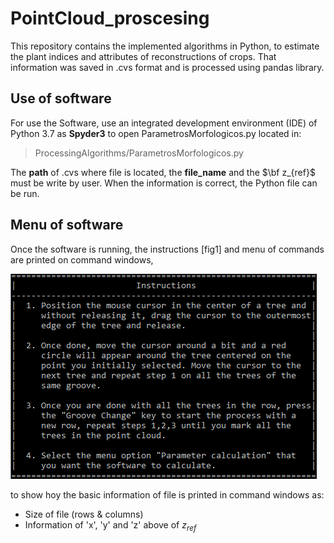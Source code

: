 # PointCloud_proscesing
This repository contains the implemented algorithms in Python, to estimate the plant indices and attributes of reconstructions of crops. That information was saved in .cvs format and is processed using pandas library.
## Use of software
For use the Software, use an integrated development environment (IDE) of Python 3.7 as **Spyder3** to open ParametrosMorfologicos.py located in:
> ProcessingAlgorithms/ParametrosMorfologicos.py

The **path** of .cvs where file is located, the **file_name** and the $\bf z_{ref}$ must be write by user. When the information is correct, the Python file can be run.
## Menu of software
Once the software is running, the instructions [fig1] and menu of commands are printed on command windows,

![fig1](/Images/Instructions.PNG)

 to show hoy  the basic information of file is printed in command windows as:
- Size of file (rows & columns)
- Information of 'x', 'y' and 'z' above of $z_{ref}$
